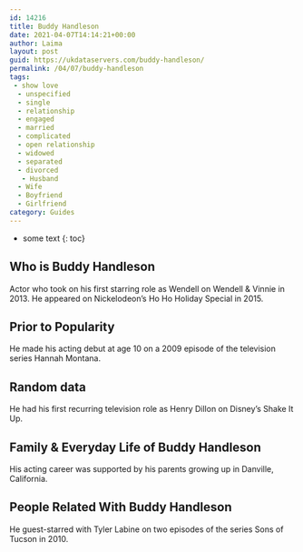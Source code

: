 ```yaml
---
id: 14216
title: Buddy Handleson
date: 2021-04-07T14:14:21+00:00
author: Laima
layout: post
guid: https://ukdataservers.com/buddy-handleson/
permalink: /04/07/buddy-handleson
tags:
 - show love
  - unspecified
  - single
  - relationship
  - engaged
  - married
  - complicated
  - open relationship
  - widowed
  - separated
  - divorced
   - Husband
  - Wife
  - Boyfriend
  - Girlfriend
category: Guides
---
```


* some text
{: toc}


## Who is Buddy Handleson
                  
                  
                  
Actor who took on his first starring role as Wendell on Wendell & Vinnie in 2013. He appeared on Nickelodeon&#8217;s Ho Ho Holiday Special in 2015. 
                  
              
            
              
            
                
                
                
## Prior to Popularity
                  
                  
                  
He made his acting debut at age 10 on a 2009 episode of the television series Hannah Montana. 
                  
              
            
              
            
                
                
                
## Random data
                  
                  
                  
He had his first recurring television role as Henry Dillon on Disney&#8217;s Shake It Up.  
                  
              
            
              
            
                
                
                
## Family & Everyday Life of Buddy Handleson
                  
                  
                  
His acting career was supported by his parents growing up in Danville, California. 
                  
              
            
              
            
                
                
                
## People Related With Buddy Handleson
                  
                  
                  
He guest-starred with Tyler Labine on two episodes of the series Sons of Tucson in 2010. 
                  
              
            
              
            
                
              
            
              
              
            
            
              
            
          
          
          